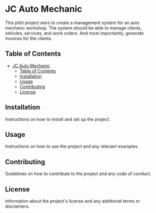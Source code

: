 # JC Auto Mechanic

This pilot project aims to create a management system for an auto mechanic workshop. The system should be able to manage clients, vehicles, services, and work orders. And most importantly, generate invoices for the clients.

## Table of Contents

- [JC Auto Mechanic](#jc-auto-mechanic)
  - [Table of Contents](#table-of-contents)
  - [Installation](#installation)
  - [Usage](#usage)
  - [Contributing](#contributing)
  - [License](#license)

## Installation

Instructions on how to install and set up the project.

## Usage

Instructions on how to use the project and any relevant examples.

## Contributing

Guidelines on how to contribute to the project and any code of conduct.

## License

Information about the project's license and any additional terms or disclaimers.
